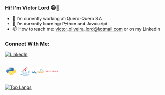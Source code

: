 ### Hi! I'm Victor Lord 😁🤚

- 🔭 I’m currently working at: Quero-Quero S.A
- 🌱 I’m currently learning: Python and Javascript
- 📫 How to reach me: victor_oliveira_lord@hotmail.com or on my LinkedIn


### Connect With Me:
[![LinkedIn](https://img.shields.io/badge/LinkedIn-0077B5?style=for-the-badge&logo=linkedin&logoColor=white)](https://www.linkedin.com/in/victor-lord-a97427239/)

<div style="display: inline_block"><br>
      <img align="center" alt="Victor-Python" height="30" width="40" src="https://raw.githubusercontent.com/devicons/devicon/master/icons/python/python-original.svg">
      <img align="center" alt="Victor-Java" height="30" width="40" src="https://raw.githubusercontent.com/devicons/devicon/master/icons/java/java-original.svg">
      <img align="center" alt="Victor-MySQL" height="30" width="40" src="https://raw.githubusercontent.com/devicons/devicon/master/icons/mysql/mysql-original-wordmark.svg">
      <img align="center" alt="Victor-Oracle" height="30" width="40" src="https://raw.githubusercontent.com/devicons/devicon/master/icons/oracle/oracle-original.svg">
</div>

##

[![Top Langs](https://github-readme-stats.vercel.app/api/top-langs/?username=victorlordcz&layout=compact)](https://github.com/victorlordcz/github-readme-stats)
